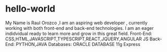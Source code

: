 # hello-world
My Name is Raul Orozco ,I am an aspiring web developer , currently working with both front-end and back-end  technologies. I  am an eager indidvidual ready to learn more and grow in this great field.
Front-End: CSS,HTML,JAVASCRIPT,TYPESCRIPT,REACT,JQUERY,ANGULAR JS 
Back-End: PYTHON,JAVA
Databases: ORACLE DATABASE 11g Express 
